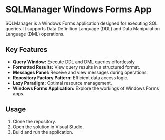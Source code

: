 # SQLManager Windows Forms App

SQLManager is a Windows Forms application designed for executing SQL queries. It supports Data Definition Language (DDL) and Data Manipulation Language (DML) operations.

## Key Features

- **Query Window:** Execute DDL and DML queries effortlessly.
- **Formatted Results:** View query results in a structured format.
- **Messages Panel:** Receive and view messages during operations.
- **Repository Factory Pattern:** Efficient data access logic.
- **Lazy Paradigm:** Optimal resource management.
- **Windows Forms Application:** Explore the workings of Windows Forms apps.

## Usage

1. Clone the repository.
2. Open the solution in Visual Studio.
3. Build and run the application.

